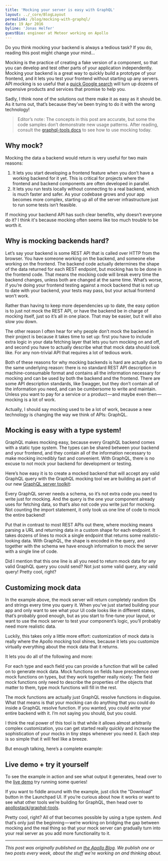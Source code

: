 ```yaml
---
title: 'Mocking your server is easy with GraphQL'
layout: ../_core/BlogLayout
permalink: /blog/mocking-with-graphql/
date: 19 Apr 2016
byline: 'Jonas Helfer'
guestBio: engineer at Meteor working on Apollo
---
```


Do you think mocking your backend is always a tedious task? If you do, reading this post might change your mind…

Mocking is the practice of creating a fake version of a component, so that you can develop and test other parts of your application independently. Mocking your backend is a great way to quickly build a prototype of your frontend, and it lets you test your frontend without starting up any servers. API mocking is so useful that a [quick Google search](https://www.google.com/?ion=1&espv=2#q=mock+rest+api) will turn up dozens of expensive products and services that promise to help you.

Sadly, I think none of the solutions out there make it as easy as it should be. As it turns out, that’s because they’ve been trying to do it with the wrong technology!

> Editor’s note : The concepts in this post are accurate, but some the code samples don’t demonstrate new usage patterns. After reading, consult the [graphql-tools docs](http://dev.apollodata.com/tools/graphql-tools/mocking.html) to see how to use mocking today.

## Why mock?

Mocking the data a backend would return is very useful for two main reasons:

1. It lets you start developing a frontend feature when you don’t have a working backend for it yet. This is critical for projects where the frontend and backend components are often developed in parallel.
2. It lets you run tests locally without connecting to a real backend, which is much faster and safer. As your codebase grows and your app becomes more complex, starting up all of the server infrastructure just to run some tests isn’t feasible.

If mocking your backend API has such clear benefits, why doesn’t everyone do it? I think it's because mocking often seems like too much trouble to be worth it.

## Why is mocking backends hard?

Let’s say your backend is some REST API that is called over HTTP from the browser. You have someone working on the backend, and someone else working on the frontend. The backend code actually determines the shape of the data returned for each REST endpoint, but mocking has to be done in the frontend code. That means the mocking code will break every time the backend changes, unless both are changed at the same time. What’s worse, if you’re doing your frontend testing against a mock backend that is not up to date with your backend, your tests may pass, but your actual frontend won’t work.

Rather than having to keep more dependencies up to date, the easy option is to just not mock the REST API, or have the backend be in charge of mocking itself, just so it’s all in one place. That may be easier, but it will also slow you down.

The other reason I often hear for why people don’t mock the backend in their project is because it takes time to set up: first you have to include extra logic in your data fetching layer that lets you turn mocking on and off, and second you have to actually describe what that mock data should look like. For any non-trivial API that requires a lot of tedious work.

Both of these reasons for why mocking backends is hard are actually due to the same underlying reason: there is no standard REST API description in machine-consumable format and contains all the information necessary for mocking and can be used by both the backend and the frontend. There are some API description standards, like Swagger, but they don’t contain all of the information you need, and can be cumbersome to write and maintain. Unless you want to pay for a service or a product — and maybe even then — mocking is a lot of work.

Actually, I should say mocking used to be a lot of work, because a new technology is changing the way we think of APIs: GraphQL.

## Mocking is easy with a type system!

GraphQL makes mocking easy, because every GraphQL backend comes with a static type system. The types can be shared between your backend and your frontend, and they contain all of the information necessary to make mocking incredibly fast and convenient. With GraphQL, there is no excuse to not mock your backend for development or testing.

Here’s how easy it is to create a mocked backend that will accept any valid GraphQL query with the GraphQL mocking tool we are building as part of our new [GraphQL server toolkit](https://github.com/apollostack/graphql-tools):

<script src="https://gist.github.com/helfer/586e32a2852059cc5e7d6889ea771ed1.js"></script>

Every GraphQL server needs a schema, so it’s not extra code you need to write just for mocking. And the query is the one your component already uses for fetching data, so that’s also not code you write just for mocking. Not counting the import statement, it only took us one line of code to mock the entire backend!

Put that in contrast to most REST APIs out there, where mocking means parsing a URL and returning data in a custom shape for each endpoint. It takes dozens of lines to mock a single endpoint that returns some realistic-looking data. With GraphQL, the shape is encoded in the query, and together with the schema we have enough information to mock the server with a single line of code.

Did I mention that this one line is all you need to return mock data for any valid GraphQL query you could send? Not just some valid query, any valid query! Pretty cool, right?

## Customizing mock data

In the example above, the mock server will return completely random IDs and strings every time you query it. When you’ve just started building your app and only want to see what your UI code looks like in different states, that’s probably good enough, but as you start to fine-tune your layout, or want to use the mock server to test your component’s logic, you’ll probably need more realistic data.

Luckily, this takes only a little more effort: customization of mock data is really where the Apollo mocking tool shines, because it lets you customize virtually everything about the mock data that it returns.

It lets you do all of the following and more:

<script src="https://gist.github.com/helfer/fa8a5788845366d5052f8677d6338bae.js"></script>

For each type and each field you can provide a function that will be called on to generate mock data. Mock functions on fields have precedence over mock functions on types, but they work together really nicely: The field mock functions only need to describe the properties of the objects that matter to them, type mock functions will fill in the rest.

The mock functions are actually just GraphQL resolve functions in disguise. What that means is that your mocking can do anything that you could do inside a GraphQL resolve function. If you wanted, you could write your entire backend with it. I’m not saying you should, but you could.

I think the real power of this tool is that while it allows almost arbitrarily complex customization, you can get started really quickly and increase the sophistication of your mocks in tiny steps whenever you need it. Each step is so simple that it will feel like a breeze.

But enough talking, here’s a complete example:

<script src="https://gist.github.com/helfer/c7bbf659bdaeb36d4f8a389e39a7a5fa.js"></script>

## Live demo + try it yourself

To see the example in action and see what output it generates, head over to the [live demo](https://launchpad.graphql.com/98lq7vz8r) try running some queries!

If you want to fiddle around with the example, just click the "Download" button in the Launchpad UI. If you’re curious about how it works or want to see what other tools we’re building for GraphQL, then head over to [apollostack/graphql-tools](https://github.com/apollostack/graphql-tools).

Pretty cool, right? All of that becomes possible by using a type system. And that’s only just the beginning — we‘re working on bridging the gap between mocking and the real thing so that your mock server can gradually turn into your real server as you add more functionality to it.

---

_This post was originally published on [the Apollo Blog](https://medium.com/apollo-stack). We publish one or two posts every week, about the stuff we’re working on and thinking about._
